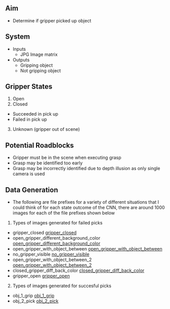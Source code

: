 ## Aim
 - Determine if gripper picked up object

## System
- Inputs
  - JPG Image matrix
- Outputs
  - Gripping object
  - Not gripping object

## Gripper States
 1. Open
 2. Closed
  - Succeeded in pick up
  - Failed in pick up
 3. Unknown (gripper out of scene)

## Potential Roadblocks

* Gripper must be in the scene when executing grasp
* Grasp may be identified too early
* Grasp may be incorrectly identified due to depth illusion as only single camera is used

## Data Generation
* The following are file prefixes for a variety of different situations that I could think of for each 
state outcome of the CNN, there are around 1000 images for each of the file prefixes shown below

1. Types of images generated for failed picks
 
 - gripper_closed
[gripper_closed](pick_fail/gripper_closed_0.jpg)
 - open_gripper_different_background_color
[open_gripper_different_background_color](pick_fail/open_gripper_different_background_color_0.jpg)
 - open_gripper_with_object_between
[open_gripper_with_object_between](pick_fail/open_gripper_with_object_between_0.jpg)
 - no_gripper_visible
[no_gripper_visible](pick_fail/no_gripper_visible_0.jpg)
 - open_gripper_with_object_between_2
[open_gripper_with_object_between_2](pick_fail/open_gripper_with_object_between_2_0.jpg)
 - closed_gripper_diff_back_color
[closed_gripper_diff_back_color](pick_fail/closed_gripper_diff_back_color_0.jpg)
 - gripper_open
[gripper_open](pick_fail/gripper_open_0.jpg)

2. Types of images generated for succesful picks

 - obj_1_grip
[obj_1_grip](pick_success/obj_1_grip_0.jpg)
 - obj_2_pick
[obj_2_pick](pick_success/obj_2_pick_0.jpg)
